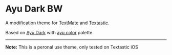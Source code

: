 # Ayu Dark BW

A modification theme for [TextMate](https://macromates.com) and [Textastic](https://www.textasticapp.com).

Based on [Ayu Dark](https://github.com/dempfi/ayu) with [ayu color](https://github.com/ayu-theme/ayu-colors) palette.

---

**Note:** This is a peronal use theme, only tested on Textastic iOS
